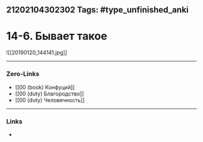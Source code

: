 21202104302302
Tags: #type_unfinished_anki 
---
# 14-6. Бывает такое

![[20190120_144141.jpg]]

---
### Zero-Links
- [[00 (book) Конфуций]]
- [[00 (duty) Благородство]]
- [[00 (duty) Человечность]]
---
### Links
-